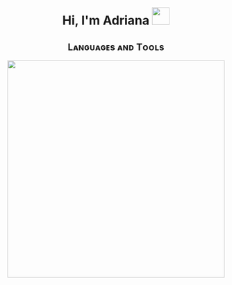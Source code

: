 <h1 align="center">Hi, I'm Adriana <img height="40" src="https://emoji.gg/assets/emoji/7333-parrotdance.gif"></h1>
<h2 align="center">Lᴀɴɢᴜᴀɢᴇs ᴀɴᴅ Tᴏᴏʟs</h2> 
<p align="center">
<img width="500px"  src="https://skillicons.dev/icons?i=py,cpp=10"  />
</p>
<br />
